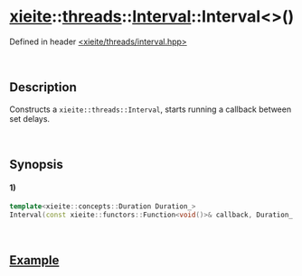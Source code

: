 # [xieite](../../../../../../xieite.md)\:\:[threads](../../../../../../threads.md)\:\:[Interval](../../../../interval.md)\:\:Interval\<\>\(\)
Defined in header [<xieite/threads/interval.hpp>](../../../../../../../include/xieite/threads/interval.hpp)

&nbsp;

## Description
Constructs a `xieite::threads::Interval`, starts running a callback between set delays.

&nbsp;

## Synopsis
#### 1)
```cpp
template<xieite::concepts::Duration Duration_>
Interval(const xieite::functors::Function<void()>& callback, Duration_ duration) noexcept;
```

&nbsp;

## [Example](../../../../interval.md#Example)
